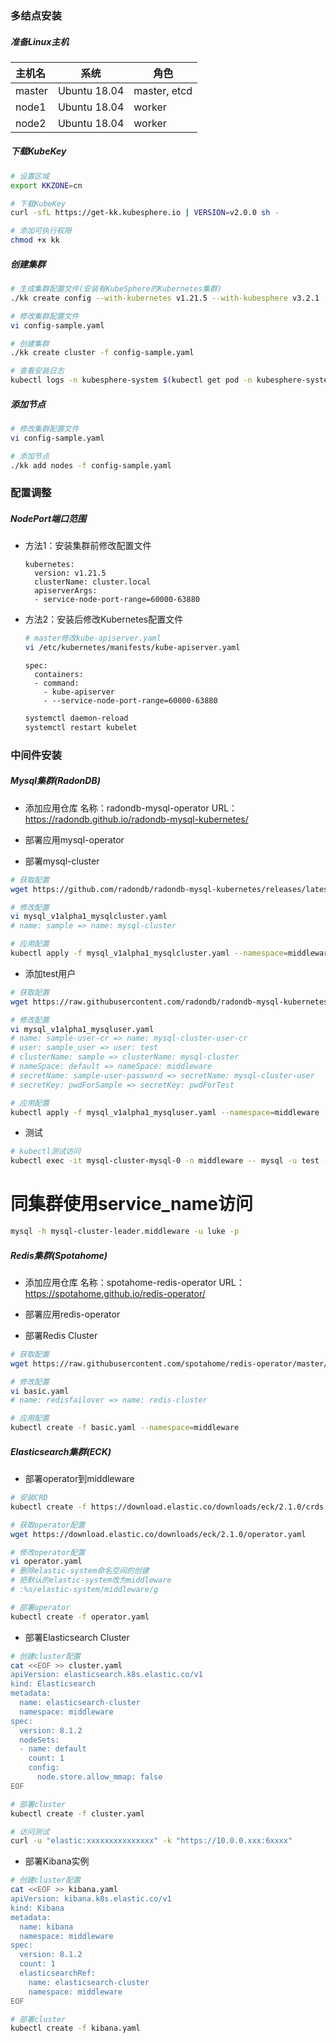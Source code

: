 ### 多结点安装

##### 准备Linux主机

| 主机名    | 系统           | 角色           |
|:------ | ------------ | ------------ |
| master | Ubuntu 18.04 | master, etcd |
| node1  | Ubuntu 18.04 | worker       |
| node2  | Ubuntu 18.04 | worker       |

##### 下载KubeKey

```bash
# 设置区域
export KKZONE=cn

# 下载KubeKey
curl -sfL https://get-kk.kubesphere.io | VERSION=v2.0.0 sh -

# 添加可执行权限
chmod +x kk
```

##### 创建集群

```bash
# 生成集群配置文件(安装有KubeSphere的Kubernetes集群)
./kk create config --with-kubernetes v1.21.5 --with-kubesphere v3.2.1

# 修改集群配置文件
vi config-sample.yaml

# 创建集群
./kk create cluster -f config-sample.yaml

# 查看安装日志
kubectl logs -n kubesphere-system $(kubectl get pod -n kubesphere-system -l app=ks-install -o jsonpath='{.items[0].metadata.name}') -f
```

##### 添加节点

```bash
# 修改集群配置文件
vi config-sample.yaml

# 添加节点
./kk add nodes -f config-sample.yaml
```

### 配置调整

##### NodePort端口范围

- 方法1：安装集群前修改配置文件
  
  ```vim
  kubernetes:
    version: v1.21.5
    clusterName: cluster.local
    apiserverArgs:
    - service-node-port-range=60000-63880
  ```

- 方法2：安装后修改Kubernetes配置文件
  
  ```bash
  # master修改kube-apiserver.yaml
  vi /etc/kubernetes/manifests/kube-apiserver.yaml
  ```
  
  ```vim
  spec:
    containers:
    - command:
      - kube-apiserver
      - --service-node-port-range=60000-63880
  ```
  
  ```bash
  systemctl daemon-reload
  systemctl restart kubelet
  ```

### 中间件安装

##### Mysql集群(RadonDB)

- 添加应用仓库
  名称：radondb-mysql-operator
  URL：https://radondb.github.io/radondb-mysql-kubernetes/

- 部署应用mysql-operator

- 部署mysql-cluster

```bash
# 获取配置
wget https://github.com/radondb/radondb-mysql-kubernetes/releases/latest/download/mysql_v1alpha1_mysqlcluster.yaml

# 修改配置
vi mysql_v1alpha1_mysqlcluster.yaml
# name: sample => name: mysql-cluster

# 应用配置
kubectl apply -f mysql_v1alpha1_mysqlcluster.yaml --namespace=middleware
```

- 添加test用户

```bash
# 获取配置
wget https://raw.githubusercontent.com/radondb/radondb-mysql-kubernetes/main/config/samples/mysql_v1alpha1_mysqluser.yaml

# 修改配置
vi mysql_v1alpha1_mysqluser.yaml
# name: sample-user-cr => name: mysql-cluster-user-cr
# user: sample_user => user: test
# clusterName: sample => clusterName: mysql-cluster
# nameSpace: default => nameSpace: middleware
# secretName: sample-user-password => secretName: mysql-cluster-user
# secretKey: pwdForSample => secretKey: pwdForTest

# 应用配置
kubectl apply -f mysql_v1alpha1_mysqluser.yaml --namespace=middleware
```

- 测试

```bash
# kubectl测试访问
kubectl exec -it mysql-cluster-mysql-0 -n middleware -- mysql -u test -p
```

# 同集群使用service_name访问

```bash
mysql -h mysql-cluster-leader.middleware -u luke -p
```

##### Redis集群(Spotahome)

- 添加应用仓库
  名称：spotahome-redis-operator
  URL：https://spotahome.github.io/redis-operator/

- 部署应用redis-operator

- 部署Redis Cluster

```bash
# 获取配置
wget https://raw.githubusercontent.com/spotahome/redis-operator/master/example/redisfailover/basic.yaml

# 修改配置
vi basic.yaml
# name: redisfailover => name: redis-cluster

# 应用配置
kubectl create -f basic.yaml --namespace=middleware
```

##### Elasticsearch集群(ECK)

- 部署operator到middleware

```bash
# 安装CRD
kubectl create -f https://download.elastic.co/downloads/eck/2.1.0/crds.yaml

# 获取operator配置
wget https://download.elastic.co/downloads/eck/2.1.0/operator.yaml

# 修改operator配置
vi operator.yaml
# 删除elastic-system命名空间的创建
# 把默认的elastic-system改为middleware
# :%s/elastic-system/middleware/g

# 部署operator
kubectl create -f operator.yaml 
```

- 部署Elasticsearch Cluster

```bash
# 创建cluster配置
cat <<EOF >> cluster.yaml
apiVersion: elasticsearch.k8s.elastic.co/v1
kind: Elasticsearch
metadata:
  name: elasticsearch-cluster
  namespace: middleware
spec:
  version: 8.1.2
  nodeSets:
  - name: default
    count: 1
    config:
      node.store.allow_mmap: false
EOF

# 部署cluster
kubectl create -f cluster.yaml

# 访问测试
curl -u "elastic:xxxxxxxxxxxxxxx" -k "https://10.0.0.xxx:6xxxx"
```

- 部署Kibana实例

```bash
# 创建cluster配置
cat <<EOF >> kibana.yaml
apiVersion: kibana.k8s.elastic.co/v1
kind: Kibana
metadata:
  name: kibana
  namespace: middleware
spec:
  version: 8.1.2
  count: 1
  elasticsearchRef:
    name: elasticsearch-cluster
    namespace: middleware
EOF

# 部署cluster
kubectl create -f kibana.yaml
```
